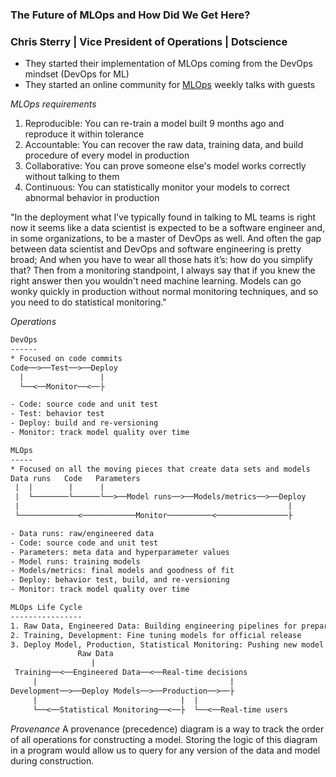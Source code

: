 ### The Future of MLOps and How Did We Get Here?
### Chris Sterry | Vice President of Operations | Dotscience
- They started their implementation of MLOps coming from the DevOps mindset (DevOps for ML)
- They started an online community for [MLOps](https://mlops-community-slack.com/) weekly talks with guests

*MLOps requirements*
1. Reproducible: You can re-train a model built 9 months ago and reproduce it within tolerance
2. Accountable: You can recover the raw data, training data, and build procedure of every model in production
3. Collaborative: You can prove someone else's model works correctly without talking to them
4. Continuous: You can statistically monitor your models to correct abnormal behavior in production

"In the deployment what I’ve typically found in talking to ML teams is right now it seems like a data scientist is expected to be a software engineer and, in some organizations, to be a master of DevOps as well. And often the gap between data scientist and DevOps and software engineering is pretty broad; And when you have to wear all those hats it’s: how do you simplify that? Then from a monitoring standpoint, I always say that if you knew the right answer then you wouldn't need machine learning. Models can go wonky quickly in production without normal monitoring techniques, and so you need to do statistical monitoring."

*Operations*
```txt
DevOps
------
* Focused on code commits
Code──>──Test──>──Deploy
  |                 |
  └──<──Monitor──<──├

- Code: source code and unit test
- Test: behavior test
- Deploy: build and re-versioning
- Monitor: track model quality over time

MLOps
-----
* Focused on all the moving pieces that create data sets and models
Data runs   Code   Parameters
 |  |        |      |
 |  └────────└──────└──>──Model runs──>──Models/metrics──>──Deploy
 |                                                            |
 └─────────────<────────────Monitor──────────<────────────────├

- Data runs: raw/engineered data
- Code: source code and unit test
- Parameters: meta data and hyperparameter values
- Model runs: training models
- Models/metrics: final models and goodness of fit
- Deploy: behavior test, build, and re-versioning
- Monitor: track model quality over time

MLOps Life Cycle
----------------
1. Raw Data, Engineered Data: Building engineering pipelines for preparing data
2. Training, Development: Fine tuning models for official release
3. Deploy Model, Production, Statistical Monitoring: Pushing new model versions through CI/CD and being alerted on issues as models depreciate
               Raw Data
                  |
 Training──<──Engineered Data──<──Real-time decisions
     |                                           |
Development──>──Deploy Models──>──Production──>──├
     |                                |  |
     └──<──Statistical Monitoring──<──├  └──<──Real-time users
```

*Provenance*
A provenance (precedence) diagram is a way to track the order of all operations for constructing a model. Storing the logic of this diagram in a program would allow us to query for any version of the data and model during construction.

